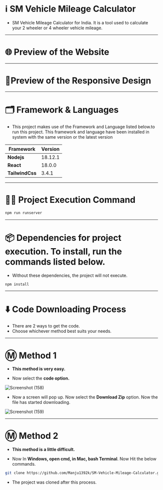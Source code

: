 # ℹ️ SM Vehicle Mileage Calculator

* SM Vehicle Mileage Calculator for India. It is a tool used to calculate your 2 wheeler or 4 wheeler vehicle mileage.

---

# 🌐 Preview of the Website



---

# 📱Preview of the Responsive Design



---

# 🗂️ Framework & Languages

* This project makes use of the Framework and Language listed below.to run this project. This framework and language have been installed in
system with the same version or the latest version

| Framework  | Version |
| ------------- | ------------- |
| **Nodejs**  | 18.12.1  |
| **React** | 18.0.0 |
| **TailwindCss** | 3.4.1 |

---

# 👨‍💻 Project Execution Command 

```bash 
npm run runserver
```

---

# 📦 Dependencies for project execution. To install, run the commands listed below. 

* Without these dependencies, the project will not execute.

```bash
npm install
```

---

# ⬇️ Code Downloading Process

* There are 2 ways to get the code.
* Choose whichever method best suits your needs. 

---

# Ⓜ️ Method 1

* **This method is very easy.**

* Now select the **code option.** 

![Screenshot (158)](https://user-images.githubusercontent.com/66934377/164152919-f2854829-535d-4227-9c2f-031f8051f6ac.png)

* Now a screen will pop up. Now select the **Download Zip** option. Now the file has started downloading.

![Screenshot (159)](https://user-images.githubusercontent.com/66934377/164153128-b64e85a2-e40c-4457-9835-a749ac79acd6.png)

---

# Ⓜ️ Method 2

* **This method is a little difficult.**

* Now In **Windows, open cmd, in Mac, bash Terminal**. Now Hit the below commands.

```bash
git clone https://github.com/Manju1392k/SM-Vehicle-Mileage-Calculator.git
```

* The project was cloned after this process.
